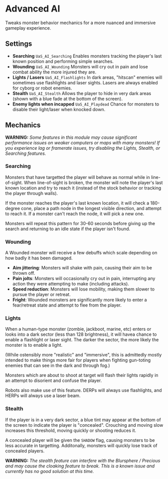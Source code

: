 # Advanced AI

Tweaks monster behavior mechanics for a more nuanced and immersive gameplay experience.

## Settings

* **Searching** `UaS_AI_Searching` Enables monsters tracking the player's last known position and performing simple searches.
* **Wounding** `UaS_AI_Wounding` Monsters will cry out in pain and lose combat ability the more injured they are.
* **Lights / Lasers** `UaS_AI_Flashlights` In dark areas, "hitscan" enemies will sometimes use flashlights and laser sights. Lasers are always enabled for cyborg or robot enemies.
* **Stealth** `UaS_AI_Stealth` Allows the player to hide in very dark areas (shown with a blue fade at the bottom of the screen).
* **Enemy lights when incapped** `UaS_AI_Playdead` Chance for monsters to disable their light/laser when knocked down.

## Mechanics

**WARNING:** *Some features in this module may cause significant performance issues on weaker computers or maps with many monsters! If you experience lag or framerate issues, try disabling the Lights, Stealth, or Searching features.*

### Searching

Monsters that have targetted the player will behave as normal while in line-of-sight. When line-of-sight is broken, the monster will note the player's last known location and try to reach it (instead of the stock behavior or tracking the player through walls).

If the monster reaches the player's last known location, it will check a 180-degree cone, place a path node in the longest visible direction, and attempt to reach it. If a monster can't reach the node, it will pick a new one.

Monsters will repeat this pattern for 30-60 seconds before giving up the search and returning to an idle state if the player isn't found.

### Wounding

A Wounded monster will receive a few debuffs which scale depending on how badly it has been damaged.

* **Aim jittering**: Monsters will shake with pain, causing their aim to be thrown off.
* **Pain jolts**: Monsters will occasionally cry out in pain, interrupting any action they were attempting to make (including attacks).
* **Speed reduction**: Monsters will lose mobility, making them slower to pursue the player or retreat.
* **Fright**: Wounded monsters are significantly more likely to enter a fear/retreat state and attempt to flee from the player.

### Lights

When a human-type monster (zombie, jackboot, marine, etc) enters or looks into a dark sector (less than 128 brightness), it will havea chance to enable a flashlight or laser sight. The darker the sector, the more likely the monster is to enable a light.

(While ostensibly more "realistic" and "immersive", this is admittedly mostly intended to make things more fair for players when fighting gun-toting enemies that can see in the dark and through fog.)

Monsters which are about to shoot at target will flash their lights rapidly in an attempt to disorient and confuse the player.

Robots also make use of this feature. DERPs will always use flashlights, and HERPs will always use a laser beam.

### Stealth

If the player is in a very dark sector, a blue tint may appear at the bottom of the screen to indicate the player is "concealed". Crouching and moving slow increases this threshold, moving quickly or shooting reduces it.

A concealed player will be given the `SHADOW` flag, causing monsters to be less accurate in targetting. Additonally, monsters will quickly lose track of concealed players.

**WARNING:** *The stealth feature can interfere with the Blursphere / Precious and may cause the cloaking feature to break. This is a known issue and currently has no good solution at this time.*
